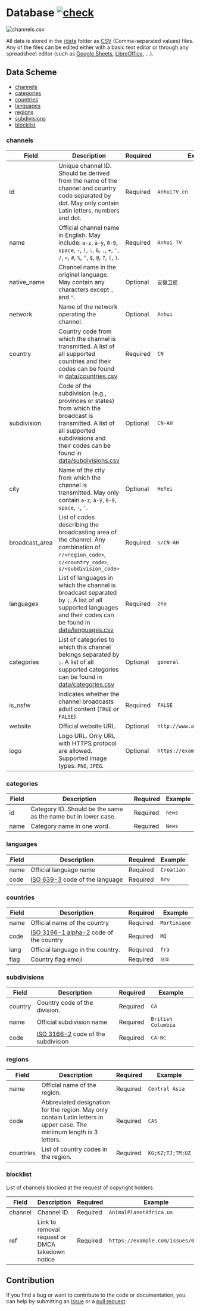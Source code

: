 # Database [![check](https://github.com/iptv-org/database/actions/workflows/check.yml/badge.svg)](https://github.com/iptv-org/database/actions/workflows/check.yml)

![channels.csv](https://github.com/iptv-org/database/raw/master/.readme/preview.png)

All data is stored in the [/data](data) folder as [CSV](https://en.wikipedia.org/wiki/Comma-separated_values) (Comma-separated values) files. Any of the files can be edited either with a basic text editor or through any spreadsheet editor (such as [Google Sheets](https://www.google.com/sheets/about/), [LibreOffice](https://www.libreoffice.org/discover/libreoffice/), ...).

## Data Scheme

- [channels](#channels)
- [categories](#categories)
- [countries](#countries)
- [languages](#languages)
- [regions](#regions)
- [subdivisions](#subdivisions)
- [blocklist](#blocklist)

### channels

| Field          | Description                                                                                                                                                                                                      | Required | Example                        |
| -------------- | ---------------------------------------------------------------------------------------------------------------------------------------------------------------------------------------------------------------- | -------- | ------------------------------ |
| id             | Unique channel ID. Should be derived from the name of the channel and country code separated by dot. May only contain Latin letters, numbers and dot.                                                            | Required | `AnhuiTV.cn`                   |
| name           | Official channel name in English. May include: `a-z`, `à-ÿ`, `0-9`, `space`, `-`, `!`, `:`, `&`, `.`, `+`, `'`, `/`, `»`, `#`, `%`, `°`, `$`, `@`, `?`, `(`, `)`.                                                           | Required | `Anhui TV`                     |
| native_name    | Channel name in the original language. May contain any characters except `,` and `"`.                                                                                                                            | Optional | `安徽卫视`                     |
| network        | Name of the network operating the channel.                                                                                                                                                                       | Optional | `Anhui`                        |
| country        | Country code from which the channel is transmitted. A list of all supported countries and their codes can be found in [data/countries.csv](data/countries.csv)                                                   | Required | `CN`                           |
| subdivision    | Code of the subdivision (e.g., provinces or states) from which the broadcast is transmitted. A list of all supported subdivisions and their codes can be found in [data/subdivisions.csv](data/subdivisions.csv) | Optional | `CN-AH`                        |
| city           | Name of the city from which the channel is transmitted. May only contain `a-z`, `à-ÿ`, `0-9`, `space`, `-`, `'`.                                                                                                 | Optional | `Hefei`                        |
| broadcast_area | List of codes describing the broadcasting area of the channel. Any combination of `r/<region_code>`, `c/<country_code>`, `s/<subdivision_code>`                                                                  | Required | `s/CN-AH`                      |
| languages      | List of languages in which the channel is broadcast separated by `;`. A list of all supported languages and their codes can be found in [data/languages.csv](data/languages.csv)                                 | Required | `zho`                          |
| categories     | List of categories to which this channel belongs separated by `;`. A list of all supported categories can be found in [data/categories.csv](data/categories.csv)                                                 | Optional | `general`                      |
| is_nsfw        | Indicates whether the channel broadcasts adult content (`TRUE` or `FALSE`)                                                                                                                                       | Required | `FALSE`                        |
| website        | Official website URL.                                                                                                                                                                                            | Optional | `http://www.ahtv.cn/`          |
| logo           | Logo URL. Only URL with HTTPS protocol are allowed. Supported image types: `PNG`, `JPEG`.                                                                                                                                                              | Optional | `https://example.com/logo.png` |

### categories

| Field | Description                                                    | Required | Example |
| ----- | -------------------------------------------------------------- | -------- | ------- |
| id    | Category ID. Should be the same as the name but in lower case. | Required | `news`  |
| name  | Category name in one word.                                     | Required | `News`  |

### languages

| Field | Description                                                               | Required | Example    |
| ----- | ------------------------------------------------------------------------- | -------- | ---------- |
| name  | Official language name                                                    | Required | `Croatian` |
| code  | [ISO 639-3](https://en.wikipedia.org/wiki/ISO_639-3) code of the language | Required | `hrv`      |

### countries

| Field | Description                                                                                | Required | Example      |
| ----- | ------------------------------------------------------------------------------------------ | -------- | ------------ |
| name  | Official name of the country                                                               | Required | `Martinique` |
| code  | [ISO 3166-1 alpha-2](https://en.wikipedia.org/wiki/ISO_3166-1_alpha-2) code of the country | Required | `MQ`         |
| lang  | Official language in the country.                                                          | Required | `fra`        |
| flag  | Country flag emoji                                                                         | Required | `🇲🇶`         |

### subdivisions

| Field   | Description                                                                    | Required | Example            |
| ------- | ------------------------------------------------------------------------------ | -------- | ------------------ |
| country | Country code of the division.                                                  | Required | `CA`               |
| name    | Official subdivision name                                                      | Required | `British Columbia` |
| code    | [ISO 3166-2](https://en.wikipedia.org/wiki/ISO_3166-2) code of the subdivision | Required | `CA-BC`            |

### regions

| Field     | Description                                                                                                            | Required | Example          |
| --------- | ---------------------------------------------------------------------------------------------------------------------- | -------- | ---------------- |
| name      | Official name of the region.                                                                                           | Required | `Central Asia`   |
| code      | Abbreviated designation for the region. May only contain Latin letters in upper case. The minimum length is 3 letters. | Required | `CAS`            |
| countries | List of country codes in the region.                                                                                   | Required | `KG;KZ;TJ;TM;UZ` |

### blocklist

List of channels blocked at the request of copyright holders.

| Field   | Description                                     | Required | Example                           |
| ------- | ----------------------------------------------- | -------- | --------------------------------- |
| channel | Channel ID                                      | Required | `AnimalPlanetAfrica.us`           |
| ref     | Link to removal request or DMCA takedown notice | Required | `https://example.com/issues/0000` |

## Contribution

If you find a bug or want to contribute to the code or documentation, you can help by submitting an [issue](https://github.com/iptv-org/database/issues) or a [pull request](https://github.com/iptv-org/database/pulls).
